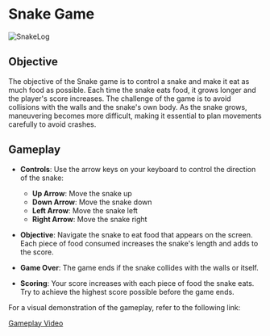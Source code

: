 # Snake Game
![SnakeLog](https://github.com/user-attachments/assets/02e56c78-6dea-4638-abd4-f78ed04d93d2)

## Objective

The objective of the Snake game is to control a snake and make it eat as much food as possible. Each time the snake eats food, it grows longer and the player's score increases. The challenge of the game is to avoid collisions with the walls and the snake's own body. As the snake grows, maneuvering becomes more difficult, making it essential to plan movements carefully to avoid crashes.

## Gameplay

- **Controls**: Use the arrow keys on your keyboard to control the direction of the snake:
  - **Up Arrow**: Move the snake up
  - **Down Arrow**: Move the snake down
  - **Left Arrow**: Move the snake left
  - **Right Arrow**: Move the snake right

- **Objective**: Navigate the snake to eat food that appears on the screen. Each piece of food consumed increases the snake's length and adds to the score.

- **Game Over**: The game ends if the snake collides with the walls or itself. 

- **Scoring**: Your score increases with each piece of food the snake eats. Try to achieve the highest score possible before the game ends.

For a visual demonstration of the gameplay, refer to the following link:

[Gameplay Video](https://github.com/user-attachments/assets/c140aae9-86ba-455f-9420-eaf2635a5282)
